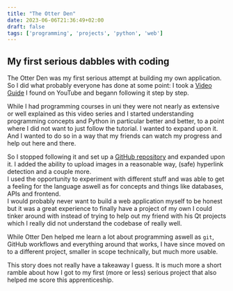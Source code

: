 ```yaml
---
title: "The Otter Den"
date: 2023-06-06T21:36:49+02:00
draft: false
tags: ['programming', 'projects', 'python', 'web']
---
```

## My first serious dabbles with coding

The Otter Den was my first serious attempt at building my own application. So I did what probably everyone has done at some point: I took a [Video Guide](https://www.youtube.com/watch?v=MwZwr5Tvyxo&list=PL-osiE80TeTs4UjLw5MM6OjgkjFeUxCYH) I found on YouTube and begann following it step by step.

While I had programming courses in uni they were not nearly as extensive or well explained as this video series and I started understanding programming concepts and Python in particular better and better, to a point where I did not want to just follow the tutorial. I wanted to expand upon it. And I wanted to do so in a way that my friends can watch my progress and help out here and there.

So I stopped following it and set up a [GitHub repository](https://github.com/ByteOtter/OtterDen) and expanded upon it. I added the ability to upload images in a reasonable way, (safe) hyperlink detection and a couple more.<br>
I used the opportunity to experiment with different stuff and was able to get a feeling for the language aswell as for concepts and things like databases, APIs and frontend.<br>
I would probably never want to build a web application myself to be honest but it was a great experience to finally have a project of my own I could tinker around with instead of trying to help out my friend with his Qt projects which I really did not understand the codebase of really well.

While Otter Den helped me learn a lot about programming aswell as `git`, GitHub workflows and everything around that works, I have since moved on to a different project, smaller in scope technically, but much more usable.

This story does not really have a takeaway I guess. It is much more a short ramble about how I got to my first (more or less) serious project that also helped me score this apprenticeship.
